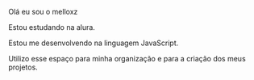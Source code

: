   Olá eu sou o melloxz

  Estou estudando na alura.
  
  Estou me desenvolvendo na linguagem JavaScript.
  
  Utilizo esse espaço para minha organização e para a criação dos meus projetos.
